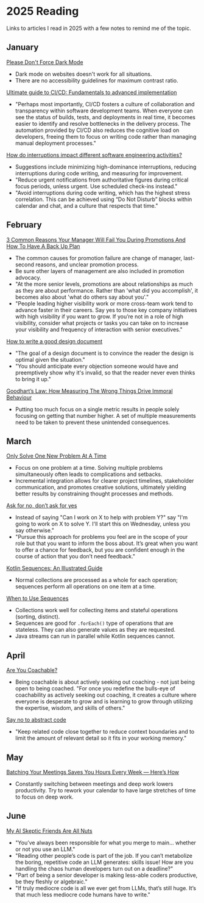 # 2025 Reading

Links to articles I read in 2025 with a few notes to remind me of the topic.

## January

[Please Don't Force Dark Mode](https://iamvishnu.com/posts/please-dont-force-dark-mode)

- Dark mode on websites doesn't work for all situations.
- There are no accessibility guidelines for maximum contrast ratio.

[Ultimate guide to CI/CD: Fundamentals to advanced implementation](https://about.gitlab.com/blog/2025/01/06/ultimate-guide-to-ci-cd-fundamentals-to-advanced-implementation/)

- "Perhaps most importantly, CI/CD fosters a culture of collaboration and transparency within software development teams. When everyone can see the status of builds, tests, and deployments in real time, it becomes easier to identify and resolve bottlenecks in the delivery process. The automation provided by CI/CD also reduces the cognitive load on developers, freeing them to focus on writing code rather than managing manual deployment processes."

[How do interruptions impact different software engineering activities?](https://rdel.substack.com/p/rdel-75-how-do-interruptions-impact)

- Suggestions include minimizing high-dominance interruptions, reducing interruptions during code writing, and measuring for improvement.
- "Reduce urgent notifications from authoritative figures during critical focus periods, unless urgent. Use scheduled check-ins instead."
- "Avoid interruptions during code writing, which has the highest stress correlation. This can be achieved using “Do Not Disturb” blocks within calendar and chat, and a culture that respects that time."

## February

[3 Common Reasons Your Manager Will Fail You During Promotions And How To Have A Back Up Plan](https://news.yuezhao.coach/p/promotions-at-senior-levels)

- The common causes for promotion failure are change of manager, last-second reasons, and unclear promotion process.
- Be sure other layers of management are also included in promotion advocacy.
- "At the more senior levels, promotions are about relationships as much as they are about performance. Rather than 'what did you accomplish', it becomes also about 'what do others say about you'."
- "People leading higher visibility work or more cross-team work tend to advance faster in their careers. Say yes to those key company initiatives with high visibility if you want to grow. If you’re not in a role of high visibility, consider what projects or tasks you can take on to increase your visibility and frequency of interaction with senior executives."

[How to write a good design document](https://grantslatton.com/how-to-design-document)

- "The goal of a design document is to convince the reader the design is optimal given the situation."
- "You should anticipate every objection someone would have and preemptively show why it's invalid, so that the reader never even thinks to bring it up."

[Goodhart’s Law: How Measuring The Wrong Things Drive Immoral Behaviour](https://coffeeandjunk.com/goodharts-campbells-law/)

- Putting too much focus on a single metric results in people solely focusing on getting that number higher. A set of multiple measurements need to be taken to prevent these unintended consequences.

## March

[Only Solve One New Problem At A Time](https://www.bennadel.com/blog/4352-only-solve-one-new-problem-at-a-time.htm)

- Focus on one problem at a time. Solving multiple problems simultaneously often leads to complications and setbacks.
- Incremental integration allows for clearer project timelines, stakeholder communication, and promotes creative solutions, ultimately yielding better results by constraining thought processes and methods.

[Ask for no, don’t ask for yes](https://www.mooreds.com/wordpress/archives/3518)

- Instead of saying "Can I work on X to help with problem Y?" say "I'm going to work on X to solve Y. I'll start this on Wednesday, unless you say otherwise."
- "Pursue this approach for problems you feel are in the scope of your role but that you want to inform the boss about. It’s great when you want to offer a chance for feedback, but you are confident enough in the course of action that you don’t need feedback."

[Kotlin Sequences: An Illustrated Guide](https://typealias.com/guides/kotlin-sequences-illustrated-guide/)

- Normal collections are processed as a whole for each operation; sequences perform all operations on one item at a time.

[When to Use Sequences](https://typealias.com/guides/when-to-use-sequences/)

- Collections work well for collecting items and stateful operations (sorting, distinct).
- Sequences are good for `.forEach()` type of operations that are stateless. They can also generate values as they are requested.
- Java streams can run in parallel while Kotlin sequences cannot.

## April

[Are You Coachable?](https://novus.global/are-you-coachable/)

- Being coachable is about actively seeking out coaching - not just being open to being coached. "For once you redefine the bulls-eye of coachability as actively seeking out coaching, it creates a culture where everyone is desperate to grow and is learning to grow through utilizing the expertise, wisdom, and skills of others."

[Say no to abstract code](https://swizec.com/blog/say-no-to-abstract-code/)

- "Keep related code close together to reduce context boundaries and to limit the amount of relevant detail so it fits in your working memory."

## May

[Batching Your Meetings Saves You Hours Every Week — Here’s How](https://knowtworthy.medium.com/batching-your-meetings-saves-you-hours-every-week-heres-how-3798da6ccb02)

- Constantly switching between meetings and deep work lowers productivity. Try to rework your calendar to have large stretches of time to focus on deep work.

## June

[My AI Skeptic Friends Are All Nuts](https://fly.io/blog/youre-all-nuts/)

- "You’ve always been responsible for what you merge to main... whether or not you use an LLM."
- "Reading other people’s code is part of the job. If you can’t metabolize the boring, repetitive code an LLM generates: skills issue! How are you handling the chaos human developers turn out on a deadline?"
- "Part of being a senior developer is making less-able coders productive, be they fleshly or algebraic."
- "If truly mediocre code is all we ever get from LLMs, that’s still huge. It’s that much less mediocre code humans have to write."
